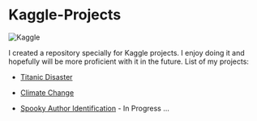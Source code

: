 # Kaggle-Projects
![Kaggle](http://www.thomas-robert.fr/wp-content/uploads/postprevs/1383.png)

I created a repository specially for Kaggle projects. I enjoy doing it and hopefully will be more proficient with it in the future.
List of my projects: 

* [Titanic Disaster](https://github.com/chinguyen2303/Titanic-Project)

* [Climate Change](https://github.com/chinguyen2303/Kaggle-Projects/tree/master/Climate%20Change) 

* [Spooky Author Identification](https://github.com/chinguyen2303/Kaggle-Projects/tree/master/Climate%20Change) - In Progress ... 
